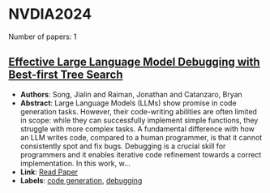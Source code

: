 # NVDIA2024

Number of papers: 1

## [Effective Large Language Model Debugging with Best-first Tree Search](paper_1.md)
- **Authors**: Song, Jialin and Raiman, Jonathan and Catanzaro, Bryan
- **Abstract**: Large Language Models (LLMs) show promise in code generation tasks. However, their code-writing abilities are often limited in scope: while they can successfully implement simple functions, they struggle with more complex tasks. A fundamental difference with how an LLM writes code, compared to a human programmer, is that it cannot consistently spot and fix bugs. Debugging is a crucial skill for programmers and it enables iterative code refinement towards a correct implementation. In this work, w...
- **Link**: [Read Paper](https://arxiv.org/pdf/2407.19055)
- **Labels**: [code generation](../../labels/code_generation.md), [debugging](../../labels/debugging.md)
